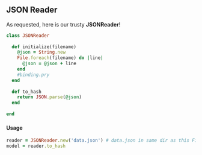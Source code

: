## JSON Reader

As requested, here is our trusty **JSONReader**!

```ruby
class JSONReader
​
  def initialize(filename)
    @json = String.new
    File.foreach(filename) do |line|
      @json = @json + line
    end
    #binding.pry
  end
​
  def to_hash
    return JSON.parse(@json)
  end
​
end
```

#### Usage

```ruby
reader = JSONReader.new('data.json') # data.json in same dir as this File
model = reader.to_hash
```
